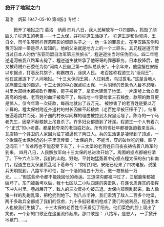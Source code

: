 ### 掀开了地狱之门
葛洛　炳茹
1947-05-10
第4版()
专栏：

　　掀开了地狱之门
    葛洛　炳茹
    四月八日，我人民解放军一○四部队，捣毁了顽匪头子程道生的老巢——十三太保，并将程道生活捉了。
    程道生是和伪郭清、王自全、司华生等同样罪恶昭彰的顽匪头子之一，他一生的罪恶史，在平汉路东侧和黄河沿岸一带是尽人皆知的。他的父亲就是地方上的一个土匪头，其兄程逆道河曾当过日本人的伪“东亚同盟自治军第三旅旅长”，程逆道生当时任伪团长。四二年程逆道河被我八路军击毙了，程逆道生就继承了他哥哥的罪恶职务。日本投降后，他又被蒋贼介石委任为伪“河南人民自卫第一总队总队长”。十余年来，他盘据在安阳以东据点，打着反共旗子，称霸四方，涂炭人民。
    老百姓称程道生为“活阎王”，他在这里造下了人间地狱。“十三太保阎王窝，人过剥皮，鸟过拔毛。”这是当地人民痛苦生活的自述。十三太保的中心据点程太保，一片阴惨的景象令人目不忍睹。村里大部树木都被砍作鹿柴，房子被拆了，拿梁木建筑了地堡。一片废墟上耸立着高高的炮楼。老百姓的血汗被吸干了，每亩地一年要给拿三石粮食，款项的数目更是惊人，仅今年第一次征款，每亩地就出了五万元。
    被惨害了的老百姓是要以万计算的。程太保村附近齐道村的村长因催不起粮款（老百姓早被压榨干了），结果被逼着跳井而死，狮子园的村长以同样的理由被拉到太保里活埋了。陈寺的一个马老先生，因拿不起粮款上吊自杀了。许多妇女都遭到了奸淫。程道生一个人有着六个“正式”的小老婆，都是抢夺来的老百姓妇女。所有的青壮年都被强迫着来当兵，瓦店镇一个姓卫的人家因为征丁被逼死了两口人。兵的生活更是凄惨到了顶点，一个歌谣在太保附近的村子里流传着：“太保的兵，不能当，穿的破烂吃的糠，趁早见阎王！”
    苦难再也不能忍受下去了，十三太堡的老百姓日日夜夜祷告着八路军的到来。
    四月八日，人民解放军向十三太保的总进攻开始了。周围的据点都被扫清了。下午六点半钟，我们的山炮，野炮，平射炮猛轰着中心据点程太保的东门和南门，程道生在太保里慌乱地下着命令：“你们打吧，安阳已经来了四次电报，说援兵天明就到，八路军不可怕，捉一个活的给五十万元，缴一枝枪给一万元。……”但这些命令都不能挽回他的命运。三道深沟都被冲过了，三层鹿柴都被破坏了。东门被轰垮以后，我十七区队二小队四连的突击队，在连长周连其的指挥下冲入村里。巷战展开了，敌人的三次反扑均被击退。太保内部慌乱起来，敌人像猪一样的乱跑乱窜，把枪扔到地下。到八点半钟，我们肃清了敌人二百多个地堡，两千多敌兵全部成了我们的俘虏，九十多挺轻重机枪成了我们的战利品，程道生本人也被我们生擒了。
    十三太保的老百姓今天看见了阳光，他们菜色的脸上现出了笑影。一个新的口歌正在这里流传起来。那口歌是：
    八路军，是恩人，
    一手掀开地狱门……。
